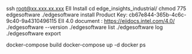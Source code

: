 ssh root@xx.xxx.xx.xxx 
EII Install
cd edge_insights_industrial/
chmod 775 edgesoftware
./edgesoftware install
Product Key: cb67e844-365b-4c6c-9c40-9a4310496115
EII 4.0 document : https://eiidocs.intel.com/4.0/
./edgesoftware --version
./edgesoftware list
./edgesoftware log
./edgesoftware export


docker-compose build
docker-compose up -d
docker ps

